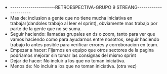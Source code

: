 * ----------------------RETROESPECTIVA-GRUPO 9 STREANG----------------------
* Mas de: inclusion a gente que no tiene mucha iniciativa en trabajar(dandoles trabajo al leer el sprint), obviamente mas trabajo por parte de la gente que no se suma.
* Seguir haciendo: llamadas grupales en ds o zoom, tanto para ver que vamos haciendo como para ayudarnos entre nosotros, seguir haciendo trabajo lo antes posible para verificar errores y corroboracion en team.
* Empezar a hacer: Fijarnos en equipo que otros sectores de la pagina podriamos mejorar sin tomar las consignas del mismo sprint
* Dejar de hacer: No incluir a los que no toman iniciativa.
* Menos de: No incluir a los que no toman iniciativa. (otra vez)
